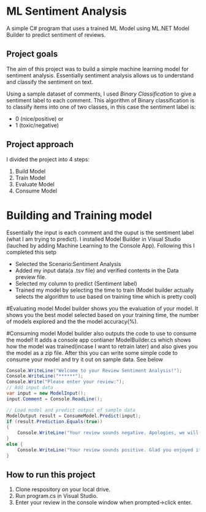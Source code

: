# ML Sentiment Analysis

A simple C# program that uses a trained ML Model using ML.NET Model Builder to predict sentiment of reviews.

## Project goals

The aim of this project was to build a simple machine learning model for sentiment analysis. Essentially sentiment analysis allows us to understand and classify the sentiment on text.

Using a sample dataset of comments, I used *Binary Classification* to give a sentiment label to each comment. This algorithm of Binary classification is to classify items into one of two classes, in this case the sentiment label is: 
* 0 (nice/positive)
or
* 1 (toxic/negative)

## Project approach
I divided the project into 4 steps: 
1. Build Model
2. Train Model
3. Evaluate Model
4. Consume Model

# Building and Training model
Essentially the input is each comment and the ouput is the sentiment label (what I am trying to predict). I installed Model Builder in Visual Studio (lauched by adding Machine Learning to the Console App). Following this I completed this setp 
* Selected the Scenario:Sentiment Analysis
* Added my input data(a .tsv file) and verified contents in the Data preview file.
* Selected my column to predict (Sentiment label)
* Trained my model by selecting the time to train (Model builder actually selects the algorithm to use based on training time which is pretty cool)

#Evaluating model
Model builder shows you the evaluation of your model. It shows you the best model selected based on your training time, the number of models explored and the the model accuracy(%).

#Consuming model
Model builder also outputs the code to use to consume the model! It adds a console app contianer ModelBuilder.cs which shows how the model was trained(incase I want to retrain later) and also gives you the model as a zip file. After this you can write some simple code to consume your model and try it out on sample data. See below

```csharp
Console.WriteLine("Welcome to your Review Sentiment Analysis!");
Console.WriteLine("******");
Console.Write("Please enter your review:");
// Add input data
var input = new ModelInput();
input.Comment = Console.ReadLine();

// Load model and predict output of sample data
ModelOutput result = ConsumeModel.Predict(input);
if (result.Prediction.Equals(true))
{
    Console.WriteLine("Your review sounds negative. Apologies, we will work on making things better for next time!");
}
else {
    Console.WriteLine("Your review sounds positive. Glad you enjoyed it!");
}
```

## How to run this project
1. Clone respository on your local drive.
2. Run program.cs in Visual Studio.
3. Enter your review in the console window when prompted->click enter.
